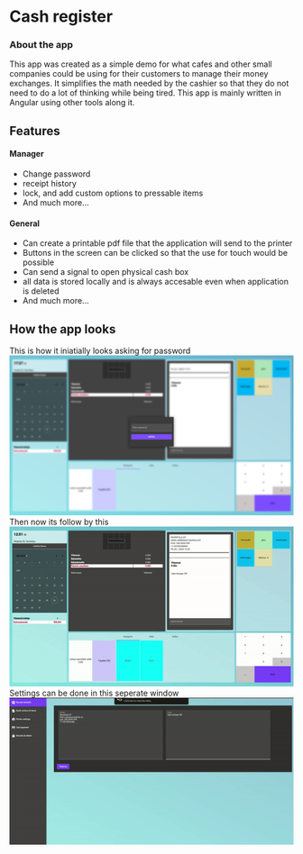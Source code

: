 # Cash register
### About the app

This app was created as a simple demo for what cafes and other small companies could be using for their customers to manage their money exchanges. It simplifies the math needed by the cashier so that they do not need to do a lot of thinking while being tired. This app is mainly written in Angular using other tools along it.

## Features
#### Manager 
* Change password 
* receipt history
* lock, and add custom options to pressable items
* And much more...

#### General
* Can create a printable pdf file that the application will send to the printer
* Buttons in the screen can be clicked so that the use for touch would be possible
* Can send a signal to open physical cash box
* all data is stored locally and is always accesable even when application is deleted
* And much more...

## How the app looks
This is how it iniatially looks asking for password
![](assets/1.png)
<br/>
Then now its follow by this
![](assets/1.gif)
<br/>
Settings can be done in this seperate window
![](assets/2.gif)
